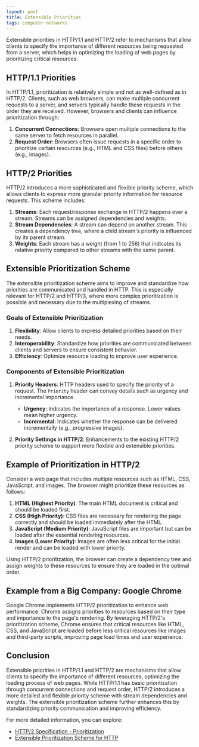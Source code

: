 ```yaml
---
layout: post
title: Extensible Priorities
tags: computer-networks
---
```


Extensible priorities in HTTP/1.1 and HTTP/2 refer to mechanisms that allow clients to specify the importance of different resources being requested from a server, which helps in optimizing the loading of web pages by prioritizing critical resources.

## HTTP/1.1 Priorities

In HTTP/1.1, prioritization is relatively simple and not as well-defined as in HTTP/2. Clients, such as web browsers, can make multiple concurrent requests to a server, and servers typically handle these requests in the order they are received. However, browsers and clients can influence prioritization through:

1. **Concurrent Connections**: Browsers open multiple connections to the same server to fetch resources in parallel.
2. **Request Order**: Browsers often issue requests in a specific order to prioritize certain resources (e.g., HTML and CSS files) before others (e.g., images).

## HTTP/2 Priorities

HTTP/2 introduces a more sophisticated and flexible priority scheme, which allows clients to express more granular priority information for resource requests. This scheme includes:

1. **Streams**: Each request/response exchange in HTTP/2 happens over a stream. Streams can be assigned dependencies and weights.
2. **Stream Dependencies**: A stream can depend on another stream. This creates a dependency tree, where a child stream's priority is influenced by its parent stream.
3. **Weights**: Each stream has a weight (from 1 to 256) that indicates its relative priority compared to other streams with the same parent.

## Extensible Prioritization Scheme

The extensible prioritization scheme aims to improve and standardize how priorities are communicated and handled in HTTP. This is especially relevant for HTTP/2 and HTTP/3, where more complex prioritization is possible and necessary due to the multiplexing of streams.

### Goals of Extensible Prioritization

1. **Flexibility**: Allow clients to express detailed priorities based on their needs.
2. **Interoperability**: Standardize how priorities are communicated between clients and servers to ensure consistent behavior.
3. **Efficiency**: Optimize resource loading to improve user experience.

### Components of Extensible Prioritization

1. **Priority Headers**: HTTP headers used to specify the priority of a request. The `Priority` header can convey details such as urgency and incremental importance.
   - **Urgency**: Indicates the importance of a response. Lower values mean higher urgency.
   - **Incremental**: Indicates whether the response can be delivered incrementally (e.g., progressive images).

2. **Priority Settings in HTTP/2**: Enhancements to the existing HTTP/2 priority scheme to support more flexible and extensible priorities.

## Example of Prioritization in HTTP/2

Consider a web page that includes multiple resources such as HTML, CSS, JavaScript, and images. The browser might prioritize these resources as follows:

1. **HTML (Highest Priority)**: The main HTML document is critical and should be loaded first.
2. **CSS (High Priority)**: CSS files are necessary for rendering the page correctly and should be loaded immediately after the HTML.
3. **JavaScript (Medium Priority)**: JavaScript files are important but can be loaded after the essential rendering resources.
4. **Images (Lower Priority)**: Images are often less critical for the initial render and can be loaded with lower priority.

Using HTTP/2 prioritization, the browser can create a dependency tree and assign weights to these resources to ensure they are loaded in the optimal order.

## Example from a Big Company: Google Chrome

Google Chrome implements HTTP/2 prioritization to enhance web performance. Chrome assigns priorities to resources based on their type and importance to the page's rendering. By leveraging HTTP/2's prioritization scheme, Chrome ensures that critical resources like HTML, CSS, and JavaScript are loaded before less critical resources like images and third-party scripts, improving page load times and user experience.

## Conclusion

Extensible priorities in HTTP/1.1 and HTTP/2 are mechanisms that allow clients to specify the importance of different resources, optimizing the loading process of web pages. While HTTP/1.1 has basic prioritization through concurrent connections and request order, HTTP/2 introduces a more detailed and flexible priority scheme with stream dependencies and weights. The extensible prioritization scheme further enhances this by standardizing priority communication and improving efficiency.

For more detailed information, you can explore:
- [HTTP/2 Specification - Prioritization](https://tools.ietf.org/html/rfc7540#section-5.3)
- [Extensible Prioritization Scheme for HTTP](https://datatracker.ietf.org/doc/draft-ietf-httpbis-priority/)


